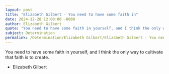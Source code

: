 ```yaml
---
layout: post
title: "Elizabeth Gilbert - You need to have some faith in"
date: 2024-12-28 12:00:00 -0000
author: Elizabeth Gilbert
quote: "You need to have some faith in yourself, and I think the only way to cultivate that faith is to create."
subject: Determination
permalink: /Determination/Elizabeth Gilbert/Elizabeth Gilbert - You need to have some faith in
---
```


You need to have some faith in yourself, and I think the only way to cultivate that faith is to create.

- Elizabeth Gilbert
